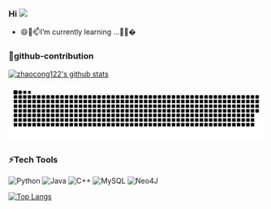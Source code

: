 ### Hi  <img src="https://media.giphy.com/media/hvRJCLFzcasrR4ia7z/giphy.gif" width="30px">

<!--
**zhaocong122/zhaocong122** is a ✨ _special_ ✨ repository because its `README.md` (this file) appears on your GitHub profile.

Here are some ideas to get you started:

- 🔭 I’m currently working on ...
- 🌱 I’m currently learning ...
- 👯 I’m looking to collaborate on ...
- 🤔 I’m looking for help with ...
- 💬 Ask me about ...
- 📫 How to reach me: ...
- 😄 Pronouns: ...
-  Fun fact: ...
-->

- 😄🌱📫I’m currently learning ...🤔👯� 
### 🔭github-contribution

[![zhaocong122's github stats](https://github-readme-stats.vercel.app/api?username=zhaocong122&theme=white)](https://github.com/zhaocong122/github-readme-stats)






![snk](https://raw.githubusercontent.com/zhaocong122/zhaocong122/output/github-contribution-grid-snake.svg)


<!-- ![](https://raw.githubusercontent.com/zhaocong122/zhaocong122/main/assets/github-contribution-grid-snake.svg) -->
### ⚡Tech Tools
![Python](https://img.shields.io/badge/python-3670A0?style=for-the-badge&logo=python&logoColor=ffdd54)
![Java](https://img.shields.io/badge/java-%23ED8B00.svg?style=for-the-badge&logo=java&logoColor=%234FC08D)
![C++](https://img.shields.io/badge/c++-%2300599C.svg?style=for-the-badge&logo=c%2B%2B&logoColor=red)
![MySQL](https://img.shields.io/badge/mysql-%2300f.svg?style=for-the-badge&logo=mysql&logoColor=%23F7DF1E)
![Neo4J](https://img.shields.io/badge/Neo4j-008CC1?style=for-the-badge&logo=neo4j&logoColor=green)
<!-- 
![Metrics](https://metrics.lecoq.io/zhaocong122?template=classic&config.timezone=Asia%2FShanghai) -->


[![Top Langs](https://github-readme-stats.vercel.app/api/top-langs/?username=zhaocong122&layout=compact)](https://github.com/zhaocong122/github-readme-stats)
